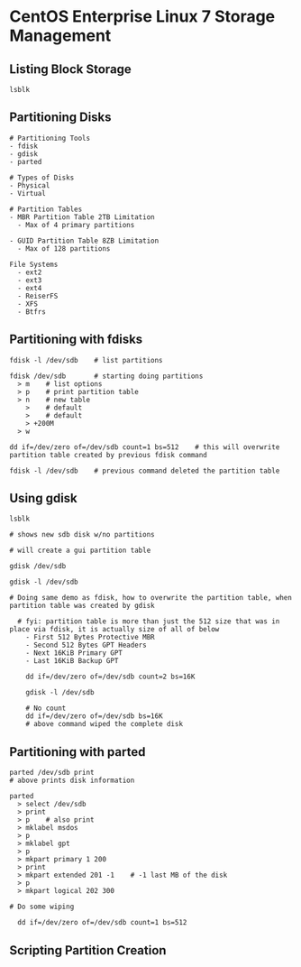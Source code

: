 # CentOS Enterprise Linux 7 Storage Management

## Listing Block Storage

    lsblk

## Partitioning Disks

    # Partitioning Tools
    - fdisk
    - gdisk
    - parted

    # Types of Disks
    - Physical
    - Virtual

    # Partition Tables
    - MBR Partition Table 2TB Limitation
      - Max of 4 primary partitions
      
    - GUID Partition Table 8ZB Limitation
      - Max of 128 partitions
    
    File Systems
      - ext2
      - ext3
      - ext4
      - ReiserFS
      - XFS
      - Btfrs

## Partitioning with fdisks

    fdisk -l /dev/sdb    # list partitions

    fdisk /dev/sdb       # starting doing partitions
      > m    # list options
      > p    # print partition table
      > n    # new table
        >    # default
        >    # default
        > +200M    
      > w

    dd if=/dev/zero of=/dev/sdb count=1 bs=512    # this will overwrite partition table created by previous fdisk command

    fdisk -l /dev/sdb    # previous command deleted the partition table

## Using gdisk

    lsblk

    # shows new sdb disk w/no partitions

    # will create a gui partition table

    gdisk /dev/sdb

    gdisk -l /dev/sdb

    # Doing same demo as fdisk, how to overwrite the partition table, when partition table was created by gdisk

      # fyi: partition table is more than just the 512 size that was in place via fdisk, it is actually size of all of below
        - First 512 Bytes Protective MBR
        - Second 512 Bytes GPT Headers
        - Next 16KiB Primary GPT
        - Last 16KiB Backup GPT

        dd if=/dev/zero of=/dev/sdb count=2 bs=16K

        gdisk -l /dev/sdb

        # No count
        dd if=/dev/zero of=/dev/sdb bs=16K
        # above command wiped the complete disk

## Partitioning with parted

    parted /dev/sdb print
    # above prints disk information

    parted
      > select /dev/sdb
      > print
      > p    # also print
      > mklabel msdos
      > p
      > mklabel gpt
      > p
      > mkpart primary 1 200
      > print
      > mkpart extended 201 -1    # -1 last MB of the disk
      > p
      > mkpart logical 202 300
      
    # Do some wiping

      dd if=/dev/zero of=/dev/sdb count=1 bs=512
        
## Scripting Partition Creation

    






    
    
    
    
    

